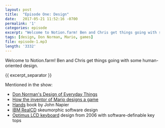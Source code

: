 ```yaml
---
layout: post
title:  "Episode One: Design"
date:   2017-05-21 11:52:16 -0700
permalink: '1'
categories: episode
excerpt: "Welcome to Notion.farm! Ben and Chris get things going with some human-oriented design."
tags: [design, Don Norman, Mario, games]
file: episode-1.mp3
length: '3332'
---
```


<script>
  loadJSDeferred('/audiojs/audio.min.js', function() {
    audiojs.events.ready(function() {
      var as = audiojs.createAll();
    });
  });
</script>

<audio src="audio/episode-1.mp3" preload="auto"></audio>
<p></p>

Welcome to Notion.farm! Ben and Chris get things going with some human-oriented design.

{{ excerpt_separator }}

Mentioned in the show:
* [Don Norman's Design of Everyday Things][design-book]
* [How the inventor of Mario designs a game][mario-designer]
* [Hands][hands-napier] book by John Napier
* [IBM RealCD][ibm-realcd] skeumorphic software design
* [Optimus LCD keyboard][lcd-keyboard] design from 2006 with software-definable key tops


[design-book]: https://en.wikipedia.org/wiki/The_Design_of_Everyday_Things
[mario-designer]: https://www.youtube.com/watch?v=K-NBcP0YUQI
[hands-napier]: https://www.goodreads.com/book/show/1082840.Hands
[ibm-realcd]: http://hallofshame.gp.co.at/realcd.htm
[lcd-keyboard]: http://www.artlebedev.com/optimus/
